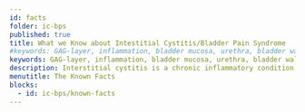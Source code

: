 ```yaml
---
id: facts
folder: ic-bps
published: true
title: What we Know about Intestitial Cystitis/Bladder Pain Syndrome
#keywords: GAG-layer, inflammation, bladder mucosa, urethra, bladder wall, cystitis, Interstitial Cystitis, Bladder Pain Syndrome, IC/BPS, inflammation
keywords: GAG-layer, inflammation, bladder mucosa, urethra, bladder wall, cystitis
description: Interstitial cystitis is a chronic inflammatory condition caused by the deficient status of the GAG-layer, which covers the inner surface of the bladder.
menutitle: The Known Facts
blocks:
  - id: ic-bps/known-facts
---
```

